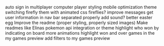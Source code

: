 auto sign in
multiplayer
computer player
styling
mobile optimization
theme switching
firefly them with animated css fireflies?
improve messages
get user information in nav bar separated properly
add sound?
better easter egg
Improve the readme (proper styling, properly sized images)
Make readmes like Elinas
pokemon api integration or theme
highlight who won by indicating on board
more animations
highlight won and over games in the my games preview
add filters to my games preview
